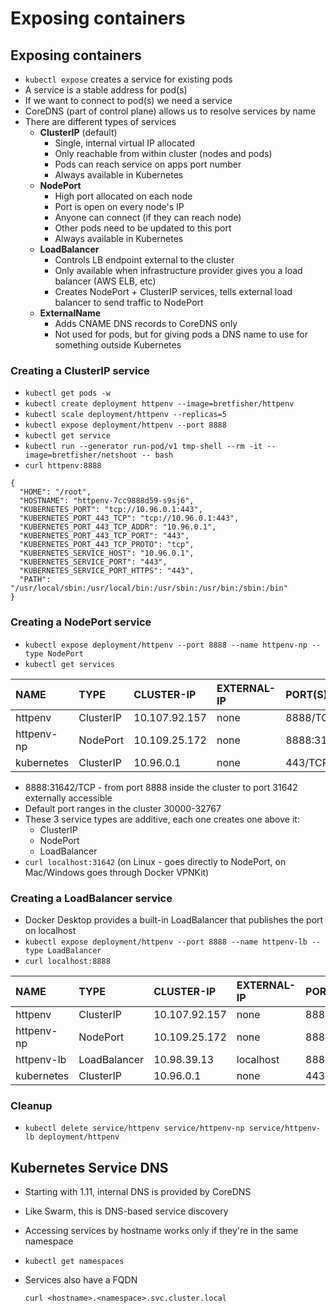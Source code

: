 # Exposing containers

## Exposing containers

* `kubectl expose` creates a service for existing pods
* A service is a stable address for pod\(s\)
* If we want to connect to pod\(s\) we need a service
* CoreDNS \(part of control plane\) allows us to resolve services by name
* There are different types of services
  * **ClusterIP** \(default\)
    * Single, internal virtual IP allocated
    * Only reachable from within cluster \(nodes and pods\)
    * Pods can reach service on apps port number
    * Always available in Kubernetes
  * **NodePort**
    * High port allocated on each node
    * Port is open on every node's IP
    * Anyone can connect \(if they can reach node\)
    * Other pods need to be updated to this port
    * Always available in Kubernetes
  * **LoadBalancer**
    * Controls LB endpoint external to the cluster
    * Only available when infrastructure provider gives you a load balancer \(AWS ELB, etc\)
    * Creates NodePort + ClusterIP services, tells external load balancer to send traffic to NodePort
  * **ExternalName**
    * Adds CNAME DNS records to CoreDNS only
    * Not used for pods, but for giving pods a DNS name to use for something outside Kubernetes

### Creating a ClusterIP service

* `kubectl get pods -w`
* `kubectl create deployment httpenv --image=bretfisher/httpenv`
* `kubectl scale deployment/httpenv --replicas=5`
* `kubectl expose deployment/httpenv --port 8888`
* `kubectl get service`
* `kubectl run --generator run-pod/v1 tmp-shell --rm -it --image=bretfisher/netshoot -- bash`
* `curl httpenv:8888`

```text
{
  "HOME": "/root",
  "HOSTNAME": "httpenv-7cc9888d59-s9sj6",
  "KUBERNETES_PORT": "tcp://10.96.0.1:443",
  "KUBERNETES_PORT_443_TCP": "tcp://10.96.0.1:443",
  "KUBERNETES_PORT_443_TCP_ADDR": "10.96.0.1",
  "KUBERNETES_PORT_443_TCP_PORT": "443",
  "KUBERNETES_PORT_443_TCP_PROTO": "tcp",
  "KUBERNETES_SERVICE_HOST": "10.96.0.1",
  "KUBERNETES_SERVICE_PORT": "443",
  "KUBERNETES_SERVICE_PORT_HTTPS": "443",
  "PATH": "/usr/local/sbin:/usr/local/bin:/usr/sbin:/usr/bin:/sbin:/bin"
}
```

### Creating a NodePort service

* `kubectl expose deployment/httpenv --port 8888 --name httpenv-np --type NodePort`
* `kubectl get services`

| NAME | TYPE | CLUSTER-IP | EXTERNAL-IP | PORT\(S\) | AGE |
| :--- | :--- | :--- | :--- | :--- | :--- |
| httpenv | ClusterIP | 10.107.92.157 | none | 8888/TCP | 24h |
| httpenv-np | NodePort | 10.109.25.172 | none | 8888:31642/TCP | 8s |
| kubernetes | ClusterIP | 10.96.0.1 | none | 443/TCP | 2d13h |

* 8888:31642/TCP - from port 8888 inside the cluster to port 31642 externally accessible
* Default port ranges in the cluster 30000-32767
* These 3 service types are additive, each one creates one above it:
  * ClusterIP
  * NodePort
  * LoadBalancer
* `curl localhost:31642` \(on Linux - goes directly to NodePort, on Mac/Windows goes through Docker VPNKit\)

### Creating a LoadBalancer service

* Docker Desktop provides a built-in LoadBalancer that publishes the port on localhost
* `kubectl expose deployment/httpenv --port 8888 --name httpenv-lb --type LoadBalancer`
* `curl localhost:8888`

| NAME | TYPE | CLUSTER-IP | EXTERNAL-IP | PORT\(S\) | AGE |
| :--- | :--- | :--- | :--- | :--- | :--- |
| httpenv | ClusterIP | 10.107.92.157 | none | 8888/TCP | 24h |
| httpenv-np | NodePort | 10.109.25.172 | none | 8888:31642/TCP | 8s |
| httpenv-lb | LoadBalancer | 10.98.39.13 | localhost | 8888:30695/TCP | 19s |
| kubernetes | ClusterIP | 10.96.0.1 | none | 443/TCP | 2d13h |

### Cleanup

* `kubectl delete service/httpenv service/httpenv-np service/httpenv-lb deployment/httpenv`

## Kubernetes Service DNS

* Starting with 1.11, internal DNS is provided by CoreDNS
* Like Swarm, this is DNS-based service discovery 
* Accessing services by hostname works only if they're in the same namespace
* `kubectl get namespaces`
* Services also have a FQDN

    `curl <hostname>.<namespace>.svc.cluster.local`



